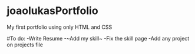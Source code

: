 # joaolukasPortfolio
My first portfolio using only HTML and CSS

#To do:
-Write Resume
-~Add my skill~
-Fix the skill page
-Add any project on projects file

